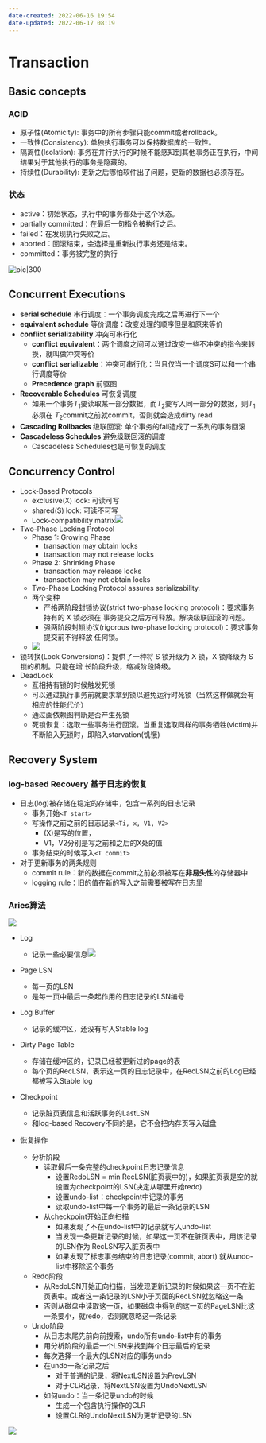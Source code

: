 ```yaml
---
date-created: 2022-06-16 19:54
date-updated: 2022-06-17 08:19
---
```



# Transaction

## Basic concepts

### ACID

- 原子性(Atomicity): 事务中的所有步骤只能commit或者rollback。
- 一致性(Consistency): 单独执行事务可以保持数据库的一致性。
- 隔离性(Isolation): 事务在并行执行的时候不能感知到其他事务正在执行，中间结果对于其他执行的事务是隐藏的。
- 持续性(Durability): 更新之后哪怕软件出了问题，更新的数据也必须存在。

### 状态

- active：初始状态，执行中的事务都处于这个状态。
- partially committed：在最后一句指令被执行之后。
- failed：在发现执行失败之后。
- aborted：回滚结束，会选择是重新执行事务还是结束。
- committed：事务被完整的执行

![pic|300](https://zerokei-imgurl.oss-cn-hangzhou.aliyuncs.com/img/20220616200220.png)

## Concurrent Executions

- **serial schedule** 串行调度：一个事务调度完成之后再进行下一个
- **equivalent schedule** 等价调度：改变处理的顺序但是和原来等价
- **conflict serializability** 冲突可串行化
	- **conflict equivalent**：两个调度之间可以通过改变一些不冲突的指令来转换，就叫做冲突等价
	- **conflict serializable**：冲突可串行化：当且仅当一个调度S可以和一个串行调度等价
	- **Precedence graph** 前驱图
- **Recoverable Schedules** 可恢复调度
	- 如果一个事务$T_1$要读取某一部分数据，而$T_2$要写入同一部分的数据，则$T_1$必须在 $T_2$commit之前就commit，否则就会造成dirty read
- **Cascading Rollbacks** 级联回滚: 单个事务的fail造成了一系列的事务回滚
- **Cascadeless Schedules** 避免级联回滚的调度
	- Cascadeless Schedules也是可恢复的调度

## Concurrency Control

- Lock-Based Protocols
	- exclusive(X) lock: 可读可写
	- shared(S) lock: 可读不可写
	- Lock-compatibility matrix![](https://zerokei-imgurl.oss-cn-hangzhou.aliyuncs.com/img/20220616215733.png)
- Two-Phase Locking Protocol
	- Phase 1: Growing Phase
		- transaction may obtain locks
		- transaction may not release locks
	- Phase 2: Shrinking Phase
		- transaction may release locks
		- transaction may not obtain locks
	- Two-Phase Locking Protocol assures serializability.
	- 两个变种
		- 严格两阶段封锁协议(strict two-phase locking protocol)：要求事务持有的 X 锁必须在 事务提交之后方可释放。解决级联回滚的问题。
		- 强两阶段封锁协议(rigorous two-phase locking protocol)：要求事务提交前不得释放 任何锁。
    - ![](https://zerokei-imgurl.oss-cn-hangzhou.aliyuncs.com/img/20220617160816.png)
- 锁转换(Lock Conversions)：提供了一种将 S 锁升级为 X 锁，X 锁降级为 S 锁的机制。只能在增 长阶段升级，缩减阶段降级。
- DeadLock
	- 互相持有锁的时候触发死锁
	- 可以通过执行事务前就要求拿到锁以避免运行时死锁（当然这样做就会有相应的性能代价）
	- 通过画依赖图判断是否产生死锁
	- 死锁恢复：选取一些事务进行回滚。当重复选取同样的事务牺牲(victim)并不断陷入死锁时，即陷入starvation(饥饿)

## Recovery System

### log-based Recovery 基于日志的恢复

- 日志(log)被存储在稳定的存储中，包含一系列的日志记录
	- 事务开始`<T start>`
	- 写操作之前之前的日志记录`<Ti, x, V1, V2>`
		- (X)是写的位置，
		- V1，V2分别是写之前和之后的X处的值
	- 事务结束的时候写入`<T commit>`
- 对于更新事务的两条规则
	- commit rule：新的数据在commit之前必须被写在**非易失性**的存储器中
	- logging rule：旧的值在新的写入之前需要被写在日志里

### Aries算法

![](https://zerokei-imgurl.oss-cn-hangzhou.aliyuncs.com/img/20220617080817.png)

- Log
	- 记录一些必要信息![](https://zerokei-imgurl.oss-cn-hangzhou.aliyuncs.com/img/20220617081431.png)

- Page LSN
	- 每一页的LSN
	- 是每一页中最后一条起作用的日志记录的LSN编号

- Log Buffer
	- 记录的缓冲区，还没有写入Stable log

- Dirty Page Table
	- 存储在缓冲区的，记录已经被更新过的page的表
	- 每个页的RecLSN，表示这一页的日志记录中，在RecLSN之前的Log已经都被写入Stable log

- Checkpoint
	- 记录脏页表信息和活跃事务的LastLSN
	- 和log-based Recovery不同的是，它不会把内存页写入磁盘

- 恢复操作
	- 分析阶段
		- 读取最后一条完整的checkpoint日志记录信息
			- 设置RedoLSN = min RecLSN(脏页表中的)，如果脏页表是空的就设置为checkpoint的LSN(决定从哪里开始redo)
			- 设置undo-list：checkpoint中记录的事务
			- 读取undo-list中每一个事务的最后一条记录的LSN
		- 从checkpoint开始正向扫描
			- 如果发现了不在undo-list中的记录就写入undo-list
			- 当发现一条更新记录的时候，如果这一页不在脏页表中，用该记录的LSN作为 RecLSN写入脏页表中
			- 如果发现了标志事务结束的日志记录(commit, abort) 就从undo-list中移除这个事务
	- Redo阶段
		- 从RedoLSN开始正向扫描，当发现更新记录的时候如果这一页不在脏页表中。或者这一条记录的LSN小于页面的RecLSN就忽略这一条
		- 否则从磁盘中读取这一页，如果磁盘中得到的这一页的PageLSN比这一条要小，就redo，否则就忽略这一条记录
	- Undo阶段
		- 从日志末尾先前向前搜索，undo所有undo-list中有的事务
		- 用分析阶段的最后一个LSN来找到每个日志最后的记录
        - 每次选择一个最大的LSN对应的事务undo
        - 在undo一条记录之后
            - 对于普通的记录，将NextLSN设置为PrevLSN
            - 对于CLR记录，将NextLSN设置为UndoNextLSN
        - 如何undo：当一条记录undo的时候
            - 生成一个包含执行操作的CLR
            - 设置CLR的UndoNextLSN为更新记录的LSN

![](https://zerokei-imgurl.oss-cn-hangzhou.aliyuncs.com/img/20220617080800.png)
